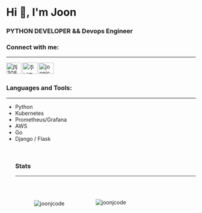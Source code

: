 <h1 align="left">Hi 👋, I'm Joon</h1>
<h3 align="left">PYTHON DEVELOPER && Devops Engineer</h3>

<p align="left">
<h3 align="left">Connect with me:</h3>
<hr>
<div align="left">
<a href="https://linkedin.com/in/jtj308" target="blank"><img align="left" src="https://cdn.jsdelivr.net/npm/simple-icons@3.0.1/icons/linkedin.svg" alt="jtj308" height="30" width="40" /></a>
<a href="https://www.youtube.com/channel/UCowmG1HXlL-6vlj6lRJsHew" target="blank"><img align="left" src="https://cdn.jsdelivr.net/npm/simple-icons@3.0.1/icons/youtube.svg" alt="주니즈" height="30" width="40" /></a>
<a href="https://www.leetcode.com/joonjcode" target="blank"><img align="left" src="https://cdn.jsdelivr.net/npm/simple-icons@3.0.1/icons/leetcode.svg" alt="joonjcode" height="30" width="40" /></a>
</p>
</div>

</br>
</br>

<h3 align="left">Languages and Tools:</h3>
<hr>
<p align="left"> 
<ul>
  <li>Python</li>
  <li>Kubernetes</li>
  <li>Prometheus/Grafana</li>
  <li>AWS</li>
  <li>Go</li>
  <li>Django / Flask</li>
<il>
</p>

</br>
<h3 align="left">Stats</h3>
<hr>
<div>
&nbsp;<img align="left" style = "display: inline-block; padding: 50px;" src="https://github-readme-stats.vercel.app/api?username=joonjcode&show_icons=true" alt="joonjcode" />
</div>
<div style="padding: 30px; display: inline-block;">
<img align="left" src="https://github-readme-stats.vercel.app/api/top-langs/?username=joonjcode&layout=compact" alt="joonjcode" />
</div>
</div>
